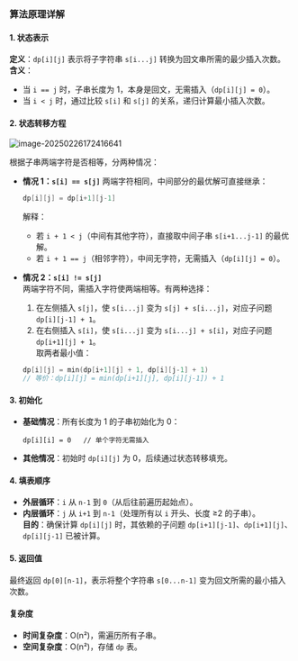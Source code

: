 ### 算法原理详解

#### 1. 状态表示  
**定义**：`dp[i][j]` 表示将子字符串 `s[i...j]` 转换为回文串所需的最少插入次数。
**含义**：  

- 当 `i == j` 时，子串长度为 1，本身是回文，无需插入（`dp[i][j] = 0`）。  
- 当 `i < j` 时，通过比较 `s[i]` 和 `s[j]` 的关系，递归计算最小插入次数。

#### 2. 状态转移方程

![image-20250226172416641](https://cdn.jsdelivr.net/gh/huangcancan-xbc/Drawing-bed@master/Algorithm/20250226172525910.png)

根据子串两端字符是否相等，分两种情况：

- **情况 1：`s[i] == s[j]`**
  两端字符相同，中间部分的最优解可直接继承：  
  
  ```  c++
  dp[i][j] = dp[i+1][j-1]  
  ```
  解释：  
  - 若 `i + 1 < j`（中间有其他字符），直接取中间子串 `s[i+1...j-1]` 的最优解。  
  - 若 `i + 1 == j`（相邻字符），中间无字符，无需插入（`dp[i][j] = 0`）。
  
- **情况 2：`s[i] != s[j]`**  
  两端字符不同，需插入字符使两端相等。有两种选择：  
  1. 在左侧插入 `s[j]`，使 `s[i...j]` 变为 `s[j] + s[i...j]`，对应子问题 `dp[i][j-1] + 1`。  
  2. 在右侧插入 `s[i]`，使 `s[i...j]` 变为 `s[i...j] + s[i]`，对应子问题 `dp[i+1][j] + 1`。  
  取两者最小值：  
  ```  c++
  dp[i][j] = min(dp[i+1][j] + 1, dp[i][j-1] + 1)
  // 等价：dp[i][j] = min(dp[i+1][j], dp[i][j-1]) + 1
  ```

#### 3. 初始化

- **基础情况**：所有长度为 1 的子串初始化为 0：  
  
  ```  
  dp[i][i] = 0   // 单个字符无需插入  
  ```
- **其他情况**：初始时 `dp[i][j]` 为 0，后续通过状态转移填充。

#### 4. 填表顺序

- **外层循环**：`i` 从 `n-1` 到 `0`（从后往前遍历起始点）。  
- **内层循环**：`j` 从 `i+1` 到 `n-1`（处理所有以 `i` 开头、长度 ≥2 的子串）。  
**目的**：确保计算 `dp[i][j]` 时，其依赖的子问题 `dp[i+1][j-1]`、`dp[i+1][j]`、`dp[i][j-1]` 已被计算。

#### 5. 返回值

最终返回 `dp[0][n-1]`，表示将整个字符串 `s[0...n-1]` 变为回文所需的最小插入次数。

#### 复杂度

- **时间复杂度**：O(n²)，需遍历所有子串。  
- **空间复杂度**：O(n²)，存储 `dp` 表。